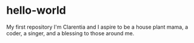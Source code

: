 # hello-world
My first repository
I'm Clarentia and I aspire to be a house plant mama, a coder, a singer, and a blessing to those around me.
